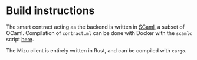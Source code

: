# Build instructions

The smart contract acting as the backend is written in
[SCaml](https://gitlab.com/dailambda/scaml/-/tree/master), a subset of OCaml.
Compilation of `contract.ml` can be done with Docker with the `scamlc`
script [here](https://gitlab.com/dailambda/docker-tezos-hands-on/-/tree/tezos-hands-on-2020-03-21).

The Mizu client is entirely written in Rust, and can be compiled with `cargo`.
